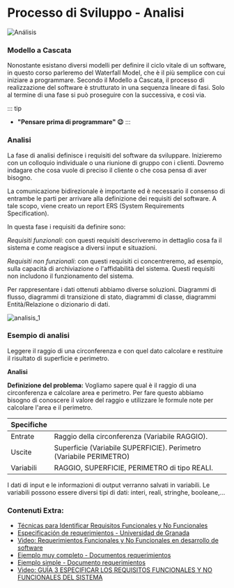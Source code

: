 # Processo di Sviluppo - Analisi

![Análisis](/analisis.png)

### Modello a Cascata
Nonostante esistano diversi modelli per definire il ciclo vitale di un software, in questo corso parleremo del Waterfall Model, che è il più semplice con cui iniziare a programmare. Secondo il Modello a Cascata, il processo di realizzazione del software è strutturato in una sequenza lineare di fasi. Solo al termine di una fase si può proseguire con la successiva, e così via.

::: tip
- **"Pensare prima di programmare" 😉**
:::

### Analisi

La fase di analisi definisce i requisiti del software da sviluppare. Inizieremo con un colloquio individuale o una riunione di gruppo con i clienti. Dovremo indagare che cosa vuole di preciso il cliente o che cosa pensa di aver bisogno.

La comunicazione bidirezionale è importante ed è necessario il consenso di entrambe le parti per arrivare alla definizione dei requisiti del software. A tale scopo, viene creato un report ERS (System Requirements Specification). 

In questa fase i requisiti da definire sono:

*Requisiti funzionali*: con questi requisiti descriveremo in dettaglio cosa fa il sistema e come reagisce a diversi input e situazioni.

*Requisiti non funzionali*: con questi requisiti ci concentreremo, ad esempio, sulla capacità di archiviazione o l'affidabilità del sistema. Questi requisiti non includono il funzionamento del sistema.


Per rappresentare i dati ottenuti abbiamo diverse soluzioni. Diagrammi di flusso, diagrammi di transizione di stato, diagrammi di classe, diagrammi Entità/Relazione o dizionario di dati.

![analisis_1](/analisis_problema.png)

### Esempio di analisi

Leggere il raggio di una circonferenza e con quel dato calcolare e restituire il risultato di superficie e perimetro.

**Analisi**

**Definizione del problema:** Vogliamo sapere qual è il raggio di una circonferenza e calcolare area e perimetro. Per fare questo abbiamo bisogno di conoscere il valore del raggio e utilizzare le formule note per calcolare l'area e il perimetro.

|Specifiche||
|----------------|-----------------------------------------|
|Entrate|	Raggio della circonferenza (Variabile RAGGIO).|
|Uscite|	Superficie (Variabile SUPERFICIE). Perimetro (Variabile PERIMETRO)|
|Variabili|	RAGGIO, SUPERFICIE, PERIMETRO di tipo REALI.|

I dati di input e le informazioni di output verranno salvati in variabili. Le variabili possono essere diversi tipi di dati: interi, reali, stringhe, booleane,...


### Contenuti Extra:
- [Técnicas para Identificar Requisitos Funcionales y No Funcionales](https://sites.google.com/site/metodologiareq/capitulo-ii/tecnicas-para-identificar-requisitos-funcionales-y-no-funcionales) 
- [Especificación de requerimientos - Universidad de Granada](https://elvex.ugr.es/idbis/db/docs/design/2-requirements.pdf)
- [Video: Requerimientos Funcionales y No Funcionales en desarrollo de software](https://www.youtube.com/watch?v=SIr2qP59dA0)
- [Ejemplo muy completo - Documentos requerimientos](https://www.enabel.be/sites/default/files/tenders/anexo_a_requerimientos_funcionales_y_no_funcionales.pdf)
- [Ejemplo simple - Documento requerimientos](http://www.lsi.us.es/~javierj/cursos_ficheros/02.%20Un%20ejemplo%20de%20requisitos.pdf)
- [Video: GUÍA 3 ESPECIFICAR LOS REQUISITOS FUNCIONALES Y NO FUNCIONALES DEL SISTEMA](https://youtu.be/6oh4QXoBpUY)